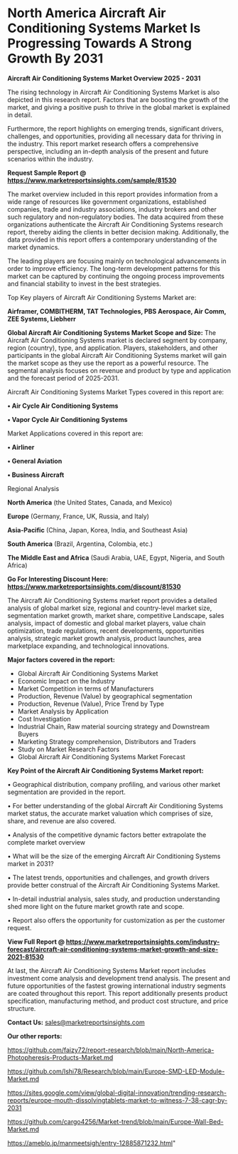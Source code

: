 # North America Aircraft Air Conditioning Systems Market Is Progressing Towards A Strong Growth By 2031

<Strong> Aircraft Air Conditioning Systems Market Overview 2025 - 2031</strong>

The rising technology in Aircraft Air Conditioning Systems Market is also depicted in this research report. Factors that are boosting the growth of the market, and giving a positive push to thrive in the global market is explained in detail.

Furthermore, the report highlights on emerging trends, significant drivers, challenges, and opportunities, providing all necessary data for thriving in the industry. This report market research offers a comprehensive perspective, including an in-depth analysis of the present and future scenarios within the industry.

<strong>Request Sample Report @ <a href=https://www.marketreportsinsights.com/sample/81530>https://www.marketreportsinsights.com/sample/81530</a></strong>

The market overview included in this report provides information from a wide range of resources like government organizations, established companies, trade and industry associations, industry brokers and other such regulatory and non-regulatory bodies. The data acquired from these organizations authenticate the Aircraft Air Conditioning Systems research report, thereby aiding the clients in better decision making. Additionally, the data provided in this report offers a contemporary understanding of the market dynamics.

The leading players are focusing mainly on technological advancements in order to improve efficiency. The long-term development patterns for this market can be captured by continuing the ongoing process improvements and financial stability to invest in the best strategies.

Top Key players of Aircraft Air Conditioning Systems Market are:

<strong>Airframer, COMBITHERM, TAT Technologies, PBS Aerospace, Air Comm, ZEE Systems, Liebherr</strong>

<strong><b>Global Aircraft Air Conditioning Systems Market Scope and Size:</b></strong>
The Aircraft Air Conditioning Systems market is declared segment by company, region (country), type, and application. Players, stakeholders, and other participants in the global Aircraft Air Conditioning Systems market will gain the market scope as they use the report as a powerful resource. The segmental analysis focuses on revenue and product by type and application and the forecast period of 2025-2031.

Aircraft Air Conditioning Systems Market Types covered in this report are:

<strong>• Air Cycle Air Conditioning Systems

• Vapor Cycle Air Conditioning Systems</strong>

Market Applications covered in this report are:

<strong>• Airliner

• General Aviation

• Business Aircraft</strong> 

Regional Analysis

<strong>North America</strong> (the United States, Canada, and Mexico)

<strong>Europe</strong> (Germany, France, UK, Russia, and Italy)

<strong>Asia-Pacific</strong> (China, Japan, Korea, India, and Southeast Asia)

<strong>South America</strong> (Brazil, Argentina, Colombia, etc.)

<strong>The Middle East and Africa</strong> (Saudi Arabia, UAE, Egypt, Nigeria, and South Africa)

<strong>Go For Interesting Discount Here: <a href=https://www.marketreportsinsights.com/discount/81530>https://www.marketreportsinsights.com/discount/81530</a></strong>

The Aircraft Air Conditioning Systems market report provides a detailed analysis of global market size, regional and country-level market size, segmentation market growth, market share, competitive Landscape, sales analysis, impact of domestic and global market players, value chain optimization, trade regulations, recent developments, opportunities analysis, strategic market growth analysis, product launches, area marketplace expanding, and technological innovations.

<strong><b>Major factors covered in the report:</b></strong>
<ul>
  <li>Global Aircraft Air Conditioning Systems Market </li>
  <li>Economic Impact on the Industry</li>
  <li>Market Competition in terms of Manufacturers</li>
  <li>Production, Revenue (Value) by geographical segmentation</li>
  <li>Production, Revenue (Value), Price Trend by Type</li>
  <li>Market Analysis by Application</li>
  <li>Cost Investigation</li>
  <li>Industrial Chain, Raw material sourcing strategy and Downstream Buyers</li>
  <li>Marketing Strategy comprehension, Distributors and Traders</li>
  <li>Study on Market Research Factors</li>
  <li>Global Aircraft Air Conditioning Systems Market Forecast</li>
</ul>

<strong><b>Key Point of the Aircraft Air Conditioning Systems Market report:</b></strong>

• Geographical distribution, company profiling, and various other market segmentation are provided in the report.

• For better understanding of the global Aircraft Air Conditioning Systems market status, the accurate market valuation which comprises of size, share, and revenue are also covered.

• Analysis of the competitive dynamic factors better extrapolate the complete market overview

• What will be the size of the emerging Aircraft Air Conditioning Systems market in 2031?

• The latest trends, opportunities and challenges, and growth drivers provide better construal of the Aircraft Air Conditioning Systems Market.

• In-detail industrial analysis, sales study, and production understanding shed more light on the future market growth rate and scope.

• Report also offers the opportunity for customization as per the customer request.

<strong><b>View Full Report @ <a href=https://www.marketreportsinsights.com/industry-forecast/aircraft-air-conditioning-systems-market-growth-and-size-2021-81530>https://www.marketreportsinsights.com/industry-forecast/aircraft-air-conditioning-systems-market-growth-and-size-2021-81530</a></b></strong>


At last, the Aircraft Air Conditioning Systems Market report includes investment come analysis and development trend analysis. The present and future opportunities of the fastest growing international industry segments are coated throughout this report. This report additionally presents product specification, manufacturing method, and product cost structure, and price structure.

<strong>Contact Us:</strong>
sales@marketreportsinsights.com

<strong>Our other reports:</strong>

<a href=https://github.com/faizy72/report-research/blob/main/North-America-Photopheresis-Products-Market.md>https://github.com/faizy72/report-research/blob/main/North-America-Photopheresis-Products-Market.md</a>

<a href=https://github.com/Ishi78/Research/blob/main/Europe-SMD-LED-Module-Market.md>https://github.com/Ishi78/Research/blob/main/Europe-SMD-LED-Module-Market.md</a>

<a href=https://sites.google.com/view/global-digital-innovation/trending-research-reports/europe-mouth-dissolvingtablets-market-to-witness-7-38-cagr-by-2031>https://sites.google.com/view/global-digital-innovation/trending-research-reports/europe-mouth-dissolvingtablets-market-to-witness-7-38-cagr-by-2031</a>

<a href=https://github.com/cargo4256/Market-trend/blob/main/Europe-Wall-Bed-Market.md>https://github.com/cargo4256/Market-trend/blob/main/Europe-Wall-Bed-Market.md</a>

<a href=https://ameblo.jp/manmeetsigh/entry-12885871232.html>https://ameblo.jp/manmeetsigh/entry-12885871232.html</a>"

